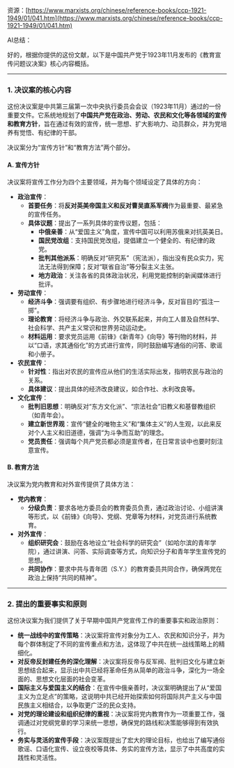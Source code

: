 资源：[https://www.marxists.org/chinese/reference-books/ccp-1921-1949/01/041.htm](https://www.marxists.org/chinese/reference-books/ccp-1921-1949/01/041.htm)



AI总结：

<font style="color:rgb(27, 28, 29);">好的，根据你提供的这份文献，以下是中国共产党于1923年11月发布的《教育宣传问题议决案》核心内容概括。</font>

---

### <font style="color:rgb(27, 28, 29);">1. 决议案的核心内容</font>
<font style="color:rgb(27, 28, 29);">这份决议案是中共第三届第一次中央执行委员会会议（1923年11月）通过的一份重要文件。它系统地规划了</font>**<font style="color:rgb(27, 28, 29);">中国共产党在政治、劳动、农民和文化等各领域的宣传和教育方针</font>**<font style="color:rgb(27, 28, 29);">，旨在通过有效的宣传，统一思想、扩大影响力、动员群众，并为党培养有觉悟、有纪律的干部。</font>

<font style="color:rgb(27, 28, 29);">决议案分为“宣传方针”和“教育方法”两个部分。</font>

#### <font style="color:rgb(27, 28, 29);">A. 宣传方针</font>
<font style="color:rgb(27, 28, 29);">决议案将宣传工作分为四个主要领域，并为每个领域设定了具体的方向：</font>

+ **<font style="color:rgb(27, 28, 29);">政治宣传</font>**<font style="color:rgb(27, 28, 29);">：</font>
    - **<font style="color:rgb(27, 28, 29);">首要任务</font>**<font style="color:rgb(27, 28, 29);">：将</font>**<font style="color:rgb(27, 28, 29);">反对英美帝国主义和反对曹吴直系军阀</font>**<font style="color:rgb(27, 28, 29);">作为最重要、最紧急的宣传任务。</font>
    - **<font style="color:rgb(27, 28, 29);">具体议题</font>**<font style="color:rgb(27, 28, 29);">：提出了一系列具体的宣传议题，包括：</font>
        * **<font style="color:rgb(27, 28, 29);">中俄亲善</font>**<font style="color:rgb(27, 28, 29);">：从“爱国主义”角度，宣传中国可以利用苏俄来对抗英美日。</font>
        * **<font style="color:rgb(27, 28, 29);">国民党改组</font>**<font style="color:rgb(27, 28, 29);">：支持国民党改组，提倡建立一个健全的、有纪律的政党。</font>
        * **<font style="color:rgb(27, 28, 29);">批判其他派系</font>**<font style="color:rgb(27, 28, 29);">：明确反对“研究系”（宪法派），指出没有民众实力，宪法无法得到保障；反对“联省自治”等分裂主义主张。</font>
        * **<font style="color:rgb(27, 28, 29);">地方政治</font>**<font style="color:rgb(27, 28, 29);">：关注各省的具体政治状况，利用党能控制的新闻媒体进行批评。</font>
+ **<font style="color:rgb(27, 28, 29);">劳动宣传</font>**<font style="color:rgb(27, 28, 29);">：</font>
    - **<font style="color:rgb(27, 28, 29);">经济斗争</font>**<font style="color:rgb(27, 28, 29);">：强调要有组织、有步骤地进行经济斗争，反对盲目的“孤注一掷”。</font>
    - **<font style="color:rgb(27, 28, 29);">理论教育</font>**<font style="color:rgb(27, 28, 29);">：将经济斗争与政治、外交联系起来，并向工人普及自然科学、社会科学、共产主义常识和世界劳动运动史。</font>
    - **<font style="color:rgb(27, 28, 29);">材料运用</font>**<font style="color:rgb(27, 28, 29);">：要求党员运用《前锋》《新青年》《向导》等刊物的材料，并以“口语，求其通俗化”的方式进行宣传，同时鼓励编写通俗的问答、歌谣和小册子。</font>
+ **<font style="color:rgb(27, 28, 29);">农民宣传</font>**<font style="color:rgb(27, 28, 29);">：</font>
    - **<font style="color:rgb(27, 28, 29);">针对性</font>**<font style="color:rgb(27, 28, 29);">：指出对农民的宣传应从他们的生活实际出发，指明农民与政治的关系。</font>
    - **<font style="color:rgb(27, 28, 29);">具体建议</font>**<font style="color:rgb(27, 28, 29);">：提出具体的经济改良建议，如合作社、水利改良等。</font>
+ **<font style="color:rgb(27, 28, 29);">文化宣传</font>**<font style="color:rgb(27, 28, 29);">：</font>
    - **<font style="color:rgb(27, 28, 29);">批判旧思想</font>**<font style="color:rgb(27, 28, 29);">：明确反对“东方文化派”、“宗法社会”旧教义和基督教组织（如青年会）。</font>
    - **<font style="color:rgb(27, 28, 29);">建立新世界观</font>**<font style="color:rgb(27, 28, 29);">：宣传“健全的唯物主义”和“集体主义”的人生观，以此来反对个人主义和旧道德，强调“为斗争而互助”的理念。</font>
    - **<font style="color:rgb(27, 28, 29);">党员责任</font>**<font style="color:rgb(27, 28, 29);">：强调每个共产党员都必须是宣传者，在日常言谈中也要时刻注意宣传。</font>

#### <font style="color:rgb(27, 28, 29);">B. 教育方法</font>
<font style="color:rgb(27, 28, 29);">决议案为党内教育和对外宣传提供了具体方法：</font>

+ **<font style="color:rgb(27, 28, 29);">党内教育</font>**<font style="color:rgb(27, 28, 29);">：</font>
    - **<font style="color:rgb(27, 28, 29);">分级负责</font>**<font style="color:rgb(27, 28, 29);">：要求各地方委员会的教育委员负责，通过政治讨论、小组讲演等形式，以《前锋》《向导》、党纲、党章等为材料，对党员进行系统教育。</font>
+ **<font style="color:rgb(27, 28, 29);">对外宣传</font>**<font style="color:rgb(27, 28, 29);">：</font>
    - **<font style="color:rgb(27, 28, 29);">组织研究会</font>**<font style="color:rgb(27, 28, 29);">：鼓励在各地设立“社会科学的研究会”（如哈尔滨的青年学院），通过讲演、问答、实际调查等方式，向知识分子和青年学生宣传党的思想。</font>
    - **<font style="color:rgb(27, 28, 29);">共同协作</font>**<font style="color:rgb(27, 28, 29);">：要求中共与青年团（S.Y.）的教育委员共同合作，确保两党在政治上保持“共同的精神”。</font>

---

### <font style="color:rgb(27, 28, 29);">2. 提出的重要事实和原则</font>
<font style="color:rgb(27, 28, 29);">这份决议案为我们提供了关于早期中国共产党宣传工作的重要事实和政治原则：</font>

+ **<font style="color:rgb(27, 28, 29);">统一战线中的宣传策略</font>**<font style="color:rgb(27, 28, 29);">：决议案将宣传对象分为工人、农民和知识分子，并为每个群体制定了不同的宣传重点和方法，这体现了中共在统一战线策略上的精细化。</font>
+ **<font style="color:rgb(27, 28, 29);">对反帝反封建任务的深化理解</font>**<font style="color:rgb(27, 28, 29);">：决议案将反帝与反军阀、批判旧文化与建立新思想结合起来，显示出中共已经将革命任务从简单的政治斗争，深化为一场全面的、思想文化层面的社会变革。</font>
+ **<font style="color:rgb(27, 28, 29);">国际主义与爱国主义的结合</font>**<font style="color:rgb(27, 28, 29);">：在宣传中俄亲善时，决议案明确提出了从“爱国主义为立足点”的策略，这说明中共已经开始探索如何将国际共产主义与中国民族主义相结合，以争取更广泛的民众支持。</font>
+ **<font style="color:rgb(27, 28, 29);">对党的理论建设和组织纪律的重视</font>**<font style="color:rgb(27, 28, 29);">：决议案将党内教育作为一项重要工作，强调通过对党纲党章的学习来统一思想，确保党的路线和决策能够得到有效执行。</font>
+ **<font style="color:rgb(27, 28, 29);">务实与灵活的宣传手段</font>**<font style="color:rgb(27, 28, 29);">：决议案既提出了宏大的理论目标，也给出了编写通俗歌谣、口语化宣传、设立夜校等具体、务实的宣传方法，显示了中共高度的实践性和灵活性。</font>

